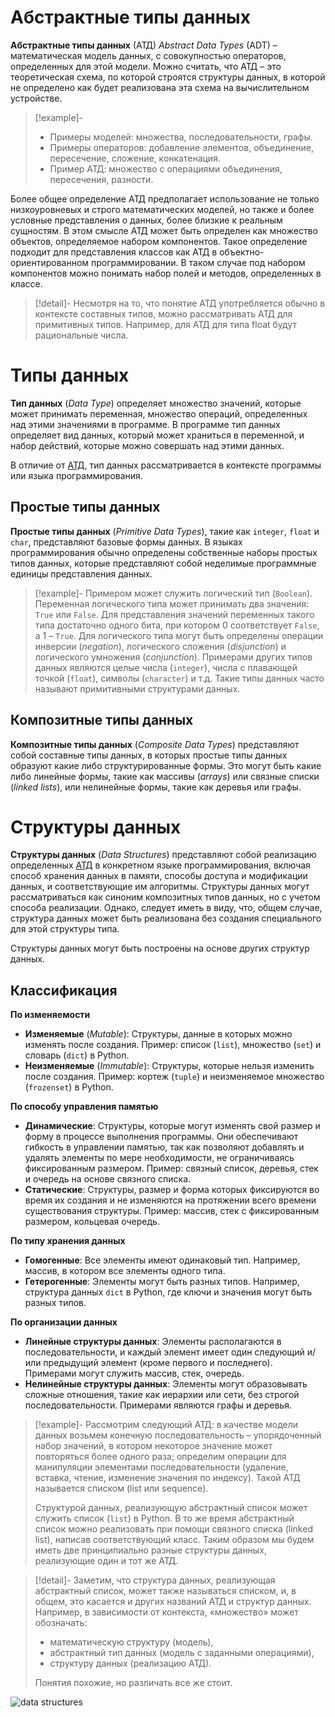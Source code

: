 # Абстрактные типы данных

**Абстрактные типы данных** (АТД) *Abstract Data Types* (ADT) – математическая модель данных, с совокупностью операторов, определенных для этой модели. Можно считать, что АТД – это теоретическая схема, по которой строятся структуры данных, в которой не определено как будет реализована эта схема на вычислительном устройстве.

>[!example]-
>- Примеры моделей: множества, последовательности, графы. 
>- Примеры операторов: добавление элементов, объединение, пересечение, сложение, конкатенация. 
>- Пример АТД: множество с операциями объединения, пересечения, разности. 

Более общее определение АТД предполагает использование не только низкоуровневых и строго математических моделей, но также и более условные представления о данных, более близкие к реальным сущностям. В этом смысле АТД может быть определен как множество объектов, определяемое набором компонентов. Такое определение подходит для представления классов как АТД в объектно-ориентированном программировании. В таком случае под набором компонентов можно понимать набор полей и методов, определенных в классе.

>[!detail]-
>Несмотря на то, что понятие АТД употребляется обычно в контексте составных типов, можно рассматривать АТД для примитивных типов. Например, для АТД для типа float будут рациональные числа.  

# Типы данных

**Тип данных** (*Data Type*) определяет множество значений, которые может принимать переменная, множество операций, определенных над этими значениями в программе. В программе тип данных определяет вид данных, который может храниться в переменной, и набор действий, которые можно совершать над этими данных. 

В отличие от [АТД](<#абстрактные типы данных>), тип данных рассматривается в контексте программы или языка программирования. 

## Простые типы данных

 **Простые типы данных** (*Primitive Data Types*), такие как `integer`, `float` и `char`, представляют базовые формы данных. В языках программирования обычно определены собственные наборы простых типов данных, которые представляют собой неделимые программные единицы представления данных. 

>[!example]-
>Примером может служить логический тип (`Boolean`). Переменная логического типа может принимать два значения: `True` или `False`. Для представления значений переменных такого типа достаточно одного бита, при котором $0$ соответствует `False`, а $1$ – `True`. Для логического типа могут быть определены операции инверсии (*negation*), логического сложения (*disjunction*) и логического умножения (*conjunction*). Примерами других типов данных являются целые числа (`integer`), числа с плавающей точкой (`float`), символы (`character`) и т.д. Такие типы данных часто называют примитивными структурами данных.

## Композитные типы данных

**Композитные типы данных** (*Composite Data Types*) представляют собой составные типы данных, в которых простые типы данных образуют какие либо структурированные формы. Это могут быть какие либо линейные формы, такие как массивы (*arrays*) или связные списки (*linked lists*), или нелинейные формы, такие как деревья или графы. 

# Структуры данных

**Структуры данных** (*Data Structures*) представляют собой реализацию определенных [АТД](<#абстрактные типы данных>) в конкретном языке программирования, включая способ хранения данных в памяти, способы доступа и модификации данных, и соответствующие им алгоритмы. Структуры данных могут рассматриваться как синоним композитных типов данных, но с учетом способа реализации. Однако, следует иметь в виду, что, общем случае, структура данных может быть реализована без создания специального для этой структуры типа.

Структуры данных могут быть построены на основе других структур данных.

## Классификация

**По изменяемости**
- **Изменяемые** (_Mutable_): Структуры, данные в которых можно изменять после создания. Пример: список (`list`), множество (`set`) и словарь (`dict`) в Python.
- **Неизменяемые** (_Immutable_): Структуры, которые нельзя изменить после создания. Пример: кортеж (`tuple`) и неизменяемое множество (`frozenset`) в Python.

**По способу управления памятью**
- **Динамические**: Структуры, которые могут изменять свой размер и форму в процессе выполнения программы. Они обеспечивают гибкость в управлении памятью, так как позволяют добавлять и удалять элементы по мере необходимости, не ограничиваясь фиксированным размером. Пример: связный список, деревья, стек и очередь на основе связного списка.
- **Статические**: Cтруктуры, размер и форма которых фиксируются во время их создания и не изменяются на протяжении всего времени существования структуры. Пример: массив, стек с фиксированным размером, кольцевая очередь.

**По типу хранения данных**
- **Гомогенные**: Все элементы имеют одинаковый тип. Например, массив, в котором все элементы одного типа.
- **Гетерогенные**: Элементы могут быть разных типов. Например, структура данных `dict` в Python, где ключи и значения могут быть разных типов.

**По организации данных**
- **Линейные структуры данных**: Элементы располагаются в последовательности, и каждый элемент имеет один следующий и/или предыдущий элемент (кроме первого и последнего). Примерами могут служить массив, стек, очередь.
- **Нелинейные структуры данных**: Элементы могут образовывать сложные отношения, такие как иерархии или сети, без строгой последовательности. Примерами являются графы и деревья.


>[!example]-
>Рассмотрим следующий АТД: в качестве модели данных возьмем конечную последовательность – упорядоченный набор значений, в котором некоторое значение может повторяться более одного раза; определим операции для манипуляции элементами последовательности (удаление, вставка, чтение, изменение значения по индексу). Такой АТД называется списком (list или sequence).
>
>Структурой данных, реализующую абстрактный список может служить список (`list`) в Python. В то же время абстрактный список можно реализовать при помощи связного списка (linked list), написав соответствующий класс. Таким образом мы будем иметь две принципиально разные структуры данных, реализующие один и тот же АТД.

>[!detail]-
>Заметим, что структура данных, реализующая абстрактный список, может также называться списком, и, в общем, это касается и других названий АТД и структур данных. Например, в зависимости от контекста, «множество» может обозначать: 
>- математическую структуру (модель),
>- абстрактный тип данных (модель с заданными операциями),
>- структуру данных (реализацию АТД).
>
>Понятия похожие, но различать все же стоит. 

![data structures](https://phoenixnap.com/kb/wp-content/uploads/2022/10/data-structures-types-classification.png)
